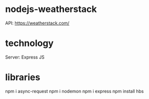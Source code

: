 # nodejs-weatherstack
API: https://weatherstack.com/

# technology
Server: Express JS

# libraries
npm i async-request
npm i nodemon
npm i express
npm install hbs